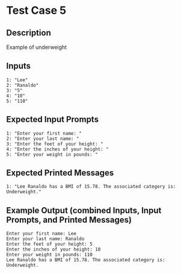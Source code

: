 # Test Case 5

## Description
Example of underweight

## Inputs
```
1: "Lee"
2: "Ranaldo"
3: "5"
4: "10"
5: "110"
```

## Expected Input Prompts
```
1: "Enter your first name: "
2: "Enter your last name: "
3: "Enter the feet of your height: "
4: "Enter the inches of your height: "
5: "Enter your weight in pounds: "
```

## Expected Printed Messages
```
1: "Lee Ranaldo has a BMI of 15.78. The associated category is: Underweight."
```

## Example Output **(combined Inputs, Input Prompts, and Printed Messages)**
```
Enter your first name: Lee
Enter your last name: Ranaldo
Enter the feet of your height: 5
Enter the inches of your height: 10
Enter your weight in pounds: 110
Lee Ranaldo has a BMI of 15.78. The associated category is: Underweight.
```

